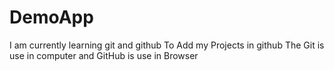 # DemoApp
I am currently learning git and github 
To Add my Projects in github 
The Git is use in computer and GitHub is use in Browser 

